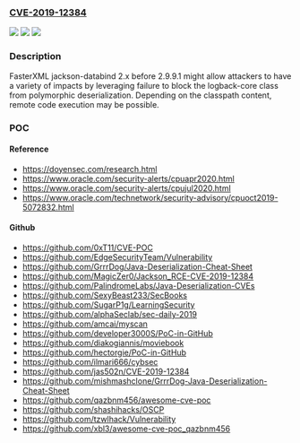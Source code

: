 ### [CVE-2019-12384](https://cve.mitre.org/cgi-bin/cvename.cgi?name=CVE-2019-12384)
![](https://img.shields.io/static/v1?label=Product&message=n%2Fa&color=blue)
![](https://img.shields.io/static/v1?label=Version&message=n%2Fa&color=blue)
![](https://img.shields.io/static/v1?label=Vulnerability&message=n%2Fa&color=brighgreen)

### Description

FasterXML jackson-databind 2.x before 2.9.9.1 might allow attackers to have a variety of impacts by leveraging failure to block the logback-core class from polymorphic deserialization. Depending on the classpath content, remote code execution may be possible.

### POC

#### Reference
- https://doyensec.com/research.html
- https://www.oracle.com/security-alerts/cpuapr2020.html
- https://www.oracle.com/security-alerts/cpujul2020.html
- https://www.oracle.com/technetwork/security-advisory/cpuoct2019-5072832.html

#### Github
- https://github.com/0xT11/CVE-POC
- https://github.com/EdgeSecurityTeam/Vulnerability
- https://github.com/GrrrDog/Java-Deserialization-Cheat-Sheet
- https://github.com/MagicZer0/Jackson_RCE-CVE-2019-12384
- https://github.com/PalindromeLabs/Java-Deserialization-CVEs
- https://github.com/SexyBeast233/SecBooks
- https://github.com/SugarP1g/LearningSecurity
- https://github.com/alphaSeclab/sec-daily-2019
- https://github.com/amcai/myscan
- https://github.com/developer3000S/PoC-in-GitHub
- https://github.com/diakogiannis/moviebook
- https://github.com/hectorgie/PoC-in-GitHub
- https://github.com/ilmari666/cybsec
- https://github.com/jas502n/CVE-2019-12384
- https://github.com/mishmashclone/GrrrDog-Java-Deserialization-Cheat-Sheet
- https://github.com/qazbnm456/awesome-cve-poc
- https://github.com/shashihacks/OSCP
- https://github.com/tzwlhack/Vulnerability
- https://github.com/xbl3/awesome-cve-poc_qazbnm456

